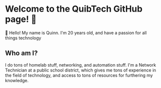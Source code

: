 # Welcome to the QuibTech GitHub page! 👋
🙋‍ Hello! My name is Quinn. I'm 20 years old, and have a passion for all things technology

## Who am I?
I do tons of homelab stuff, networking, and automation stuff. I'm a Network Technician at a public school district, which gives me tons of experience in the field of technology, and access to tons of resources for furthering my knowledge.

<!--

**Here are some ideas to get you started:**

🙋‍♀️ A short introduction - what is your organization all about?
🌈 Contribution guidelines - how can the community get involved?
👩‍💻 Useful resources - where can the community find your docs? Is there anything else the community should know?
🍿 Fun facts - what does your team eat for breakfast?
🧙 Remember, you can do mighty things with the power of [Markdown](https://guides.github.com/features/mastering-markdown/)
-->
